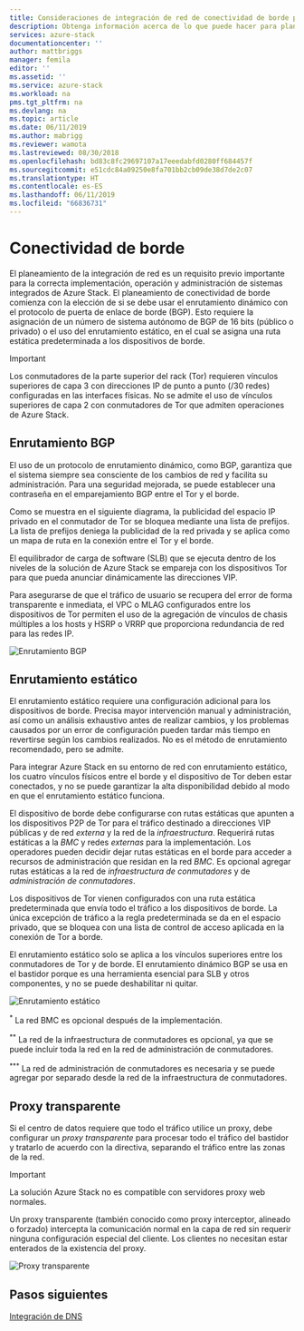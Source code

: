 ```yaml
---
title: Consideraciones de integración de red de conectividad de borde para sistemas integrados de Azure Stack | Microsoft Docs
description: Obtenga información acerca de lo que puede hacer para planear la conectividad de red de borde de centro de datos con Azure Stack de varios nodos.
services: azure-stack
documentationcenter: ''
author: mattbriggs
manager: femila
editor: ''
ms.assetid: ''
ms.service: azure-stack
ms.workload: na
pms.tgt_pltfrm: na
ms.devlang: na
ms.topic: article
ms.date: 06/11/2019
ms.author: mabrigg
ms.reviewer: wamota
ms.lastreviewed: 08/30/2018
ms.openlocfilehash: bd83c8fc29697107a17eeedabfd0280ff684457f
ms.sourcegitcommit: e51cdc84a09250e8fa701bb2cb09de38d7de2c07
ms.translationtype: HT
ms.contentlocale: es-ES
ms.lasthandoff: 06/11/2019
ms.locfileid: "66836731"
---
```

# <a name="border-connectivity"></a>Conectividad de borde 
El planeamiento de la integración de red es un requisito previo importante para la correcta implementación, operación y administración de sistemas integrados de Azure Stack. El planeamiento de conectividad de borde comienza con la elección de si se debe usar el enrutamiento dinámico con el protocolo de puerta de enlace de borde (BGP). Esto requiere la asignación de un número de sistema autónomo de BGP de 16 bits (público o privado) o el uso del enrutamiento estático, en el cual se asigna una ruta estática predeterminada a los dispositivos de borde.

> [!IMPORTANT]
> Los conmutadores de la parte superior del rack (Tor) requieren vínculos superiores de capa 3 con direcciones IP de punto a punto (/30 redes) configuradas en las interfaces físicas. No se admite el uso de vínculos superiores de capa 2 con conmutadores de Tor que admiten operaciones de Azure Stack. 

## <a name="bgp-routing"></a>Enrutamiento BGP
El uso de un protocolo de enrutamiento dinámico, como BGP, garantiza que el sistema siempre sea consciente de los cambios de red y facilita su administración. Para una seguridad mejorada, se puede establecer una contraseña en el emparejamiento BGP entre el Tor y el borde. 

Como se muestra en el siguiente diagrama, la publicidad del espacio IP privado en el conmutador de Tor se bloquea mediante una lista de prefijos. La lista de prefijos deniega la publicidad de la red privada y se aplica como un mapa de ruta en la conexión entre el Tor y el borde.

El equilibrador de carga de software (SLB) que se ejecuta dentro de los niveles de la solución de Azure Stack se empareja con los dispositivos Tor para que pueda anunciar dinámicamente las direcciones VIP.

Para asegurarse de que el tráfico de usuario se recupera del error de forma transparente e inmediata, el VPC o MLAG configurados entre los dispositivos de Tor permiten el uso de la agregación de vínculos de chasis múltiples a los hosts y HSRP o VRRP que proporciona redundancia de red para las redes IP.

![Enrutamiento BGP](media/azure-stack-border-connectivity/bgp-routing.png)

## <a name="static-routing"></a>Enrutamiento estático
El enrutamiento estático requiere una configuración adicional para los dispositivos de borde. Precisa mayor intervención manual y administración, así como un análisis exhaustivo antes de realizar cambios, y los problemas causados por un error de configuración pueden tardar más tiempo en revertirse según los cambios realizados. No es el método de enrutamiento recomendado, pero se admite.

Para integrar Azure Stack en su entorno de red con enrutamiento estático, los cuatro vínculos físicos entre el borde y el dispositivo de Tor deben estar conectados, y no se puede garantizar la alta disponibilidad debido al modo en que el enrutamiento estático funciona.

El dispositivo de borde debe configurarse con rutas estáticas que apunten a los dispositivos P2P de Tor para el tráfico destinado a direcciones VIP públicas y de red *externa* y la red de la *infraestructura*. Requerirá rutas estáticas a la *BMC* y redes *externas* para la implementación. Los operadores pueden decidir dejar rutas estáticas en el borde para acceder a recursos de administración que residan en la red *BMC*. Es opcional agregar rutas estáticas a la red de *infraestructura de conmutadores* y de *administración de conmutadores*.

Los dispositivos de Tor vienen configurados con una ruta estática predeterminada que envía todo el tráfico a los dispositivos de borde. La única excepción de tráfico a la regla predeterminada se da en el espacio privado, que se bloquea con una lista de control de acceso aplicada en la conexión de Tor a borde.

El enrutamiento estático solo se aplica a los vínculos superiores entre los conmutadores de Tor y de borde. El enrutamiento dinámico BGP se usa en el bastidor porque es una herramienta esencial para SLB y otros componentes, y no se puede deshabilitar ni quitar.

![Enrutamiento estático](media/azure-stack-border-connectivity/static-routing.png)

<sup>\*</sup> La red BMC es opcional después de la implementación.

<sup>\*\*</sup> La red de la infraestructura de conmutadores es opcional, ya que se puede incluir toda la red en la red de administración de conmutadores.

<sup>\*\*\*</sup> La red de administración de conmutadores es necesaria y se puede agregar por separado desde la red de la infraestructura de conmutadores.

## <a name="transparent-proxy"></a>Proxy transparente
Si el centro de datos requiere que todo el tráfico utilice un proxy, debe configurar un *proxy transparente* para procesar todo el tráfico del bastidor y tratarlo de acuerdo con la directiva, separando el tráfico entre las zonas de la red.

> [!IMPORTANT]
> La solución Azure Stack no es compatible con servidores proxy web normales.  

Un proxy transparente (también conocido como proxy interceptor, alineado o forzado) intercepta la comunicación normal en la capa de red sin requerir ninguna configuración especial del cliente. Los clientes no necesitan estar enterados de la existencia del proxy.

![Proxy transparente](media/azure-stack-border-connectivity/transparent-proxy.png)

## <a name="next-steps"></a>Pasos siguientes
[Integración de DNS](azure-stack-integrate-dns.md)
